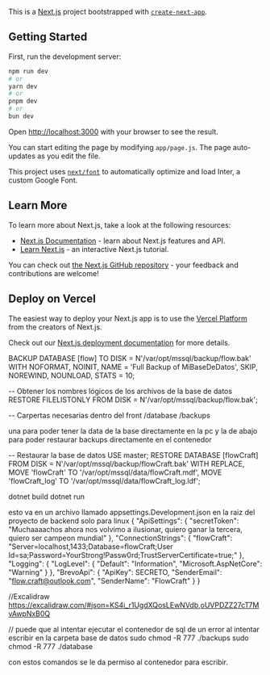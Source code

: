 This is a [Next.js](https://nextjs.org/) project bootstrapped with [`create-next-app`](https://github.com/vercel/next.js/tree/canary/packages/create-next-app).

## Getting Started

First, run the development server:

```bash
npm run dev
# or
yarn dev
# or
pnpm dev
# or
bun dev
```

Open [http://localhost:3000](http://localhost:3000) with your browser to see the result.

You can start editing the page by modifying `app/page.js`. The page auto-updates as you edit the file.

This project uses [`next/font`](https://nextjs.org/docs/basic-features/font-optimization) to automatically optimize and load Inter, a custom Google Font.

## Learn More

To learn more about Next.js, take a look at the following resources:

- [Next.js Documentation](https://nextjs.org/docs) - learn about Next.js features and API.
- [Learn Next.js](https://nextjs.org/learn) - an interactive Next.js tutorial.

You can check out [the Next.js GitHub repository](https://github.com/vercel/next.js/) - your feedback and contributions are welcome!

## Deploy on Vercel

The easiest way to deploy your Next.js app is to use the [Vercel Platform](https://vercel.com/new?utm_medium=default-template&filter=next.js&utm_source=create-next-app&utm_campaign=create-next-app-readme) from the creators of Next.js.

Check out our [Next.js deployment documentation](https://nextjs.org/docs/deployment) for more details.

BACKUP DATABASE [flow]
TO DISK = N'/var/opt/mssql/backup/flow.bak'
WITH NOFORMAT, NOINIT, NAME = 'Full Backup of MiBaseDeDatos', SKIP, NOREWIND, NOUNLOAD, STATS = 10;

-- Obtener los nombres lógicos de los archivos de la base de datos
RESTORE FILELISTONLY
FROM DISK = N'/var/opt/mssql/backup/flow.bak';

-- Carpertas necesarias dentro del front
/database
/backups

una para poder tener la data de la base directamente en la pc
y la de abajo para poder restaurar backups directamente en el contenedor

-- Restaurar la base de datos
USE master;
RESTORE DATABASE [flowCraft]
FROM DISK = N'/var/opt/mssql/backup/flowCraft.bak'
WITH REPLACE,
MOVE 'flowCraft' TO '/var/opt/mssql/data/flowCraft.mdf',
MOVE 'flowCraft_log' TO '/var/opt/mssql/data/flowCraft_log.ldf';

dotnet build
dotnet run

esto va en un archivo llamado appsettings.Development.json
en la raiz del proyecto de backend solo para linux
{
"ApiSettings": {
"secretToken": "Muchaaaachos ahora nos volvimo a ilusionar, quiero ganar la tercera, quiero ser campeon mundial"
},
"ConnectionStrings": {
"flowCraft": "Server=localhost,1433;Database=flowCraft;User Id=sa;Password=YourStrong!Passw0rd;TrustServerCertificate=true;"
},
"Logging": {
"LogLevel": {
"Default": "Information",
"Microsoft.AspNetCore": "Warning"
}
},
"BrevoApi": {
"ApiKey": SECRETO,
"SenderEmail": "flow.craft@outlook.com",
"SenderName": "FlowCraft"
}
}

//Excalidraw
https://excalidraw.com/#json=KS4i_r1UgdXQosLEwNVdb,oUVPDZZ27cT7MvAwpNxB0Q

// puede que al intentar ejecutar el contenedor de sql de un error al intentar escribir en la carpeta base de datos
sudo chmod -R 777 ./backups
sudo chmod -R 777 ./database

con estos comandos se le da permiso al contenedor para escribir.
